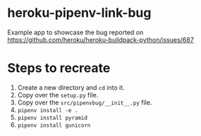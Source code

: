 # heroku-pipenv-link-bug

Example app to showcase the bug reported on https://github.com/heroku/heroku-buildpack-python/issues/687


# Steps to recreate

1. Create a new directory and `cd` into it.
2. Copy over the `setup.py` file.
2. Copy over the `src/pipenvbug/__init__.py` file.
4. `pipenv install -e .`
5. `pipenv install pyramid`
6. `pipenv install gunicorn`
